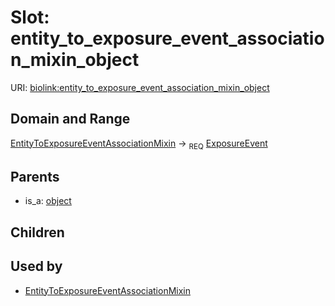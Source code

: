 
# Slot: entity_to_exposure_event_association_mixin_object




URI: [biolink:entity_to_exposure_event_association_mixin_object](https://w3id.org/biolink/vocab/entity_to_exposure_event_association_mixin_object)


## Domain and Range

[EntityToExposureEventAssociationMixin](EntityToExposureEventAssociationMixin.md) ->  <sub>REQ</sub> [ExposureEvent](ExposureEvent.md)

## Parents

 *  is_a: [object](object.md)

## Children


## Used by

 * [EntityToExposureEventAssociationMixin](EntityToExposureEventAssociationMixin.md)
